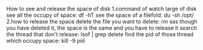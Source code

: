 How to see and release the space of disk
1.command of watch large of disk
	see all the occupy of space: df -hT
	see the space of a filefold: du -sh /opt/
2.how to release the space
	delete the file you want to delete: rm sas
	though you have deleted it, the space is the same and you have to release it
	search the thread that don't release:  lsof | grep delete
	find the pid of those thread which occupy space: kill -9 pid
